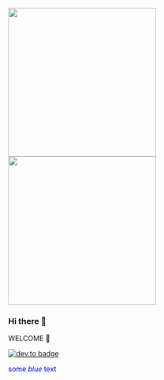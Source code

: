 <img src="https://media.giphy.com/media/ZVik7pBtu9dNS/giphy.gif" width="300">  <img src="https://media.giphy.com/media/xT9IgzoKnwFNmISR8I/giphy.gif" width="300">



### Hi there 👋


WELCOME  :pray:



[![dev.to badge](https://img.shields.io/badge/linkedin-bandishankar-red)](https://www.linkedin.com/in/bandishankar/)


<span style="color:blue">some *blue* text</span>


<!--
**bandishankar/bandishankar** is a ✨ _special_ ✨ repository because its `README.md` (this file) appears on your GitHub profile.

Here are some ideas to get you started:

- 🔭 I’m currently working on ...
- 🌱 I’m currently learning ...
- 👯 I’m looking to collaborate on ...
- 🤔 I’m looking for help with ...
- 💬 Ask me about ...
- 📫 How to reach me: ...
- 😄 Pronouns: ...
- ⚡ Fun fact: ...
-->
